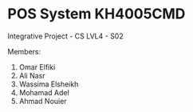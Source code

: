 # POS System KH4005CMD
Integrative Project - CS LVL4 - S02

  Members:
  1. Omar Elfiki
  2. Ali Nasr
  3. Wassima Elsheikh
  4. Mohamad Adel
  5. Ahmad Nouier
